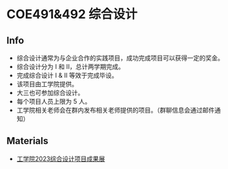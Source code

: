 # COE491&492 综合设计

## Info
- 综合设计通常为与企业合作的实践项目，成功完成项目可以获得一定的奖金。
- 综合设计分为 I 和 II，总计两学期完成。
- 完成综合设计 I & II 等效于完成毕设。
- 该项目由工学院提供。
- 大三也可参加综合设计。
- 每个项目人员上限为 5 人。
- 工学院相关老师会在群内发布相关老师提供的项目。（群聊信息会通过邮件通知）

## Materials
- [工学院2023综合设计项目成果展](https://lib.sustech.edu.cn/2023/0605/c29a7130/page.htm)
